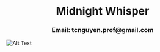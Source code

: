 <h1 align="center">Midnight Whisper</h1>
<h3 align="center">Email: tcnguyen.prof@gmail.com</h3>

![Alt Text](https://i.pinimg.com/originals/b8/42/a2/b842a20a95ab386abdaa14515e8a60e2.gif)
